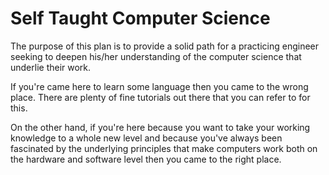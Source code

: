 # Self Taught Computer Science

The purpose of this plan is to provide a solid path for a practicing engineer seeking to deepen his/her understanding of the computer science that underlie their work. 

If you're came here to learn some language then you came to the wrong place. There are plenty of fine tutorials out there that you can refer to for this. 

On the other hand, if you're here because you want to take your working knowledge to a whole new level and because you've always been fascinated by the 
underlying principles that make computers work both on the hardware and software level then you came to the right place. 

